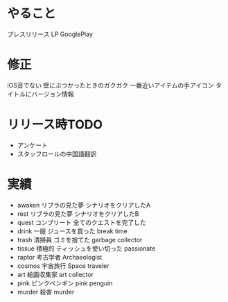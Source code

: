 
# やること
プレスリリース
LP
GooglePlay

# 修正
iOS音でない
壁にぶつかったときのガクガク
一番近いアイテムの手アイコン
タイトルにバージョン情報

# リリース時TODO
- アンケート
- スタッフロールの中国語翻訳

# 実績
- awaken リブラの見た夢 シナリオをクリアしたA
- rest リブラの見た夢 シナリオをクリアしたB
- quest コンプリート 全てのクエストを完了した
- drink 一服 ジュースを買った break time
- trash 清掃員 ゴミを捨てた garbage collector
- tissue 積極的 ティッシュを使い切った passionate
- raptor 考古学者 Archaeologist
- cosmos 宇宙旅行 Space traveler
- art 絵画収集家 art collector
- pink ピンクペンギン pink penguin
- murder 殺害 murder
